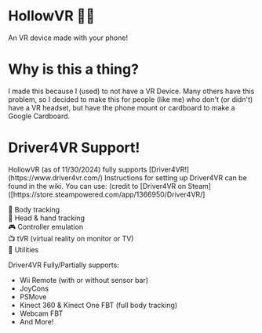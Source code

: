 # HollowVR 📱🥽
An VR device made with your phone!

# Why is this a thing? 
I made this because I (used) to not have a VR Device. Many others have this problem, so I decided to make this for people (like me) who don't (or didn't) have a VR headset, but have the phone mount or cardboard to make a Google Cardboard.

# Driver4VR Support!


<p>HollowVR (as of 11/30/2024) fully supports [Driver4VR!](https://www.driver4vr.com/)
Instructions for setting up Driver4VR can be found in the wiki. You can use: (credit to [Driver4VR on Steam]([https://store.steampowered.com/app/1366950/Driver4VR/]<br>

💪 Body tracking<br>
👋 Head & hand tracking<br>
🎮 Controller emulation<br>
📺 tVR (virtual reality on monitor or TV)<br>
🔧 Utilities<br>

Driver4VR Fully/Partially supports:<br>
- Wii Remote (with or without sensor bar)<br>
- JoyCons<br>
- PSMove<br>
- Kinect 360 & Kinect One FBT (full body tracking)<br>
- Webcam FBT<br>
- And More!<br>
</p>
